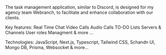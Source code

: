 The task management application, similar to
Discord, is designed for my agency team
Webranch, to facilitate and enhance
collaboration with our clients.

Key features:
Real Time Chat
Video Calls
Audio Calls
TO-DO Lists
Servers & Channels
User roles
Managment & more ...

Technologies: JavaScript, Next.js, Typescript,
Tailwind CSS, Schandn UI, Mongo DB, Prisma,
Websocket & more...
